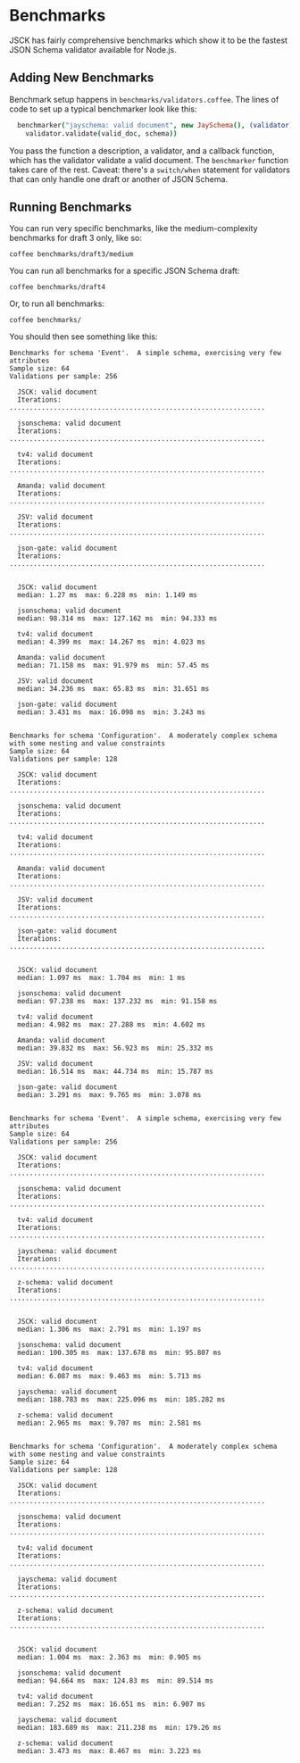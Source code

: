 
# Benchmarks

JSCK has fairly comprehensive benchmarks which show it to be the fastest JSON
Schema validator available for Node.js.

## Adding New Benchmarks

Benchmark setup happens in `benchmarks/validators.coffee`. The lines of code to set up a typical benchmarker look like this:

```coffeescript
  benchmarker("jayschema: valid document", new JaySchema(), (validator) ->
    validator.validate(valid_doc, schema))
```

You pass the function a description, a validator, and a callback function, which
has the validator validate a valid document. The `benchmarker` function takes
care of the rest. Caveat: there's a `switch/when` statement for validators that
can only handle one draft or another of JSON Schema.


## Running Benchmarks

You can run very specific benchmarks, like the medium-complexity benchmarks for draft 3 only, like so:

`coffee benchmarks/draft3/medium`

You can run all benchmarks for a specific JSON Schema draft:

`coffee benchmarks/draft4`

Or, to run all benchmarks:

`coffee benchmarks/`

You should then see something like this:

```
Benchmarks for schema 'Event'.  A simple schema, exercising very few attributes
Sample size: 64
Validations per sample: 256

  JSCK: valid document
  Iterations: ................................................................

  jsonschema: valid document
  Iterations: ................................................................

  tv4: valid document
  Iterations: ................................................................

  Amanda: valid document
  Iterations: ................................................................

  JSV: valid document
  Iterations: ................................................................

  json-gate: valid document
  Iterations: ................................................................


  JSCK: valid document
  median: 1.27 ms  max: 6.228 ms  min: 1.149 ms

  jsonschema: valid document
  median: 98.314 ms  max: 127.162 ms  min: 94.333 ms

  tv4: valid document
  median: 4.399 ms  max: 14.267 ms  min: 4.023 ms

  Amanda: valid document
  median: 71.158 ms  max: 91.979 ms  min: 57.45 ms

  JSV: valid document
  median: 34.236 ms  max: 65.83 ms  min: 31.651 ms

  json-gate: valid document
  median: 3.431 ms  max: 16.098 ms  min: 3.243 ms


Benchmarks for schema 'Configuration'.  A moderately complex schema with some nesting and value constraints
Sample size: 64
Validations per sample: 128

  JSCK: valid document
  Iterations: ................................................................

  jsonschema: valid document
  Iterations: ................................................................

  tv4: valid document
  Iterations: ................................................................

  Amanda: valid document
  Iterations: ................................................................

  JSV: valid document
  Iterations: ................................................................

  json-gate: valid document
  Iterations: ................................................................


  JSCK: valid document
  median: 1.097 ms  max: 1.704 ms  min: 1 ms

  jsonschema: valid document
  median: 97.238 ms  max: 137.232 ms  min: 91.158 ms

  tv4: valid document
  median: 4.982 ms  max: 27.288 ms  min: 4.602 ms

  Amanda: valid document
  median: 39.832 ms  max: 56.923 ms  min: 25.332 ms

  JSV: valid document
  median: 16.514 ms  max: 44.734 ms  min: 15.787 ms

  json-gate: valid document
  median: 3.291 ms  max: 9.765 ms  min: 3.078 ms


Benchmarks for schema 'Event'.  A simple schema, exercising very few attributes
Sample size: 64
Validations per sample: 256

  JSCK: valid document
  Iterations: ................................................................

  jsonschema: valid document
  Iterations: ................................................................

  tv4: valid document
  Iterations: ................................................................

  jayschema: valid document
  Iterations: ................................................................

  z-schema: valid document
  Iterations: ................................................................


  JSCK: valid document
  median: 1.306 ms  max: 2.791 ms  min: 1.197 ms

  jsonschema: valid document
  median: 100.305 ms  max: 137.678 ms  min: 95.807 ms

  tv4: valid document
  median: 6.087 ms  max: 9.463 ms  min: 5.713 ms

  jayschema: valid document
  median: 188.783 ms  max: 225.096 ms  min: 185.282 ms

  z-schema: valid document
  median: 2.965 ms  max: 9.707 ms  min: 2.581 ms


Benchmarks for schema 'Configuration'.  A moderately complex schema with some nesting and value constraints
Sample size: 64
Validations per sample: 128

  JSCK: valid document
  Iterations: ................................................................

  jsonschema: valid document
  Iterations: ................................................................

  tv4: valid document
  Iterations: ................................................................

  jayschema: valid document
  Iterations: ................................................................

  z-schema: valid document
  Iterations: ................................................................


  JSCK: valid document
  median: 1.004 ms  max: 2.363 ms  min: 0.905 ms

  jsonschema: valid document
  median: 94.664 ms  max: 124.83 ms  min: 89.514 ms

  tv4: valid document
  median: 7.252 ms  max: 16.651 ms  min: 6.907 ms

  jayschema: valid document
  median: 183.689 ms  max: 211.238 ms  min: 179.26 ms

  z-schema: valid document
  median: 3.473 ms  max: 8.467 ms  min: 3.223 ms
```

